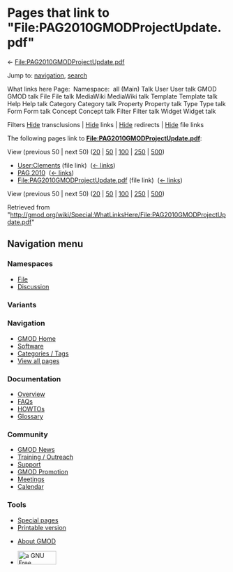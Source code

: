 <div id="mw-page-base" class="noprint">

</div>

<div id="mw-head-base" class="noprint">

</div>

<div id="content" class="mw-body" role="main">

<span id="top"></span>

<div id="mw-js-message" style="display:none;">

</div>



# <span dir="auto">Pages that link to "File:PAG2010GMODProjectUpdate.pdf"</span>

<div id="bodyContent">

<div id="contentSub">

←
[File:PAG2010GMODProjectUpdate.pdf](/wiki/File:PAG2010GMODProjectUpdate.pdf "File:PAG2010GMODProjectUpdate.pdf")

</div>

<div id="jump-to-nav" class="mw-jump">

Jump to: [navigation](#mw-navigation), [search](#p-search)

</div>

<div id="mw-content-text">

What links here Page:  Namespace:  all (Main) Talk User User talk GMOD
GMOD talk File File talk MediaWiki MediaWiki talk Template Template talk
Help Help talk Category Category talk Property Property talk Type Type
talk Form Form talk Concept Concept talk Filter Filter talk Widget
Widget talk

Filters
[Hide](/mediawiki/index.php?title=Special:WhatLinksHere/File:PAG2010GMODProjectUpdate.pdf&hidetrans=1 "Special:WhatLinksHere/File:PAG2010GMODProjectUpdate.pdf")
transclusions \|
[Hide](/mediawiki/index.php?title=Special:WhatLinksHere/File:PAG2010GMODProjectUpdate.pdf&hidelinks=1 "Special:WhatLinksHere/File:PAG2010GMODProjectUpdate.pdf")
links \|
[Hide](/mediawiki/index.php?title=Special:WhatLinksHere/File:PAG2010GMODProjectUpdate.pdf&hideredirs=1 "Special:WhatLinksHere/File:PAG2010GMODProjectUpdate.pdf")
redirects \|
[Hide](/mediawiki/index.php?title=Special:WhatLinksHere/File:PAG2010GMODProjectUpdate.pdf&hideimages=1 "Special:WhatLinksHere/File:PAG2010GMODProjectUpdate.pdf")
file links

The following pages link to
**[File:PAG2010GMODProjectUpdate.pdf](/wiki/File:PAG2010GMODProjectUpdate.pdf "File:PAG2010GMODProjectUpdate.pdf")**:

View (previous 50 \| next 50)
([20](/mediawiki/index.php?title=Special:WhatLinksHere/File:PAG2010GMODProjectUpdate.pdf&limit=20 "Special:WhatLinksHere/File:PAG2010GMODProjectUpdate.pdf")
\|
[50](/mediawiki/index.php?title=Special:WhatLinksHere/File:PAG2010GMODProjectUpdate.pdf&limit=50 "Special:WhatLinksHere/File:PAG2010GMODProjectUpdate.pdf")
\|
[100](/mediawiki/index.php?title=Special:WhatLinksHere/File:PAG2010GMODProjectUpdate.pdf&limit=100 "Special:WhatLinksHere/File:PAG2010GMODProjectUpdate.pdf")
\|
[250](/mediawiki/index.php?title=Special:WhatLinksHere/File:PAG2010GMODProjectUpdate.pdf&limit=250 "Special:WhatLinksHere/File:PAG2010GMODProjectUpdate.pdf")
\|
[500](/mediawiki/index.php?title=Special:WhatLinksHere/File:PAG2010GMODProjectUpdate.pdf&limit=500 "Special:WhatLinksHere/File:PAG2010GMODProjectUpdate.pdf"))

- [User:Clements](/wiki/User:Clements "User:Clements") (file link) ‎
  <span class="mw-whatlinkshere-tools">([←
  links](/mediawiki/index.php?title=Special:WhatLinksHere&target=User%3AClements "Special:WhatLinksHere"))</span>
- [PAG 2010](/wiki/PAG_2010 "PAG 2010") ‎
  <span class="mw-whatlinkshere-tools">([←
  links](/mediawiki/index.php?title=Special:WhatLinksHere&target=PAG+2010 "Special:WhatLinksHere"))</span>
- [File:PAG2010GMODProjectUpdate.pdf](/wiki/File:PAG2010GMODProjectUpdate.pdf "File:PAG2010GMODProjectUpdate.pdf")
  (file link) ‎ <span class="mw-whatlinkshere-tools">([←
  links](/mediawiki/index.php?title=Special:WhatLinksHere&target=File%3APAG2010GMODProjectUpdate.pdf "Special:WhatLinksHere"))</span>

View (previous 50 \| next 50)
([20](/mediawiki/index.php?title=Special:WhatLinksHere/File:PAG2010GMODProjectUpdate.pdf&limit=20 "Special:WhatLinksHere/File:PAG2010GMODProjectUpdate.pdf")
\|
[50](/mediawiki/index.php?title=Special:WhatLinksHere/File:PAG2010GMODProjectUpdate.pdf&limit=50 "Special:WhatLinksHere/File:PAG2010GMODProjectUpdate.pdf")
\|
[100](/mediawiki/index.php?title=Special:WhatLinksHere/File:PAG2010GMODProjectUpdate.pdf&limit=100 "Special:WhatLinksHere/File:PAG2010GMODProjectUpdate.pdf")
\|
[250](/mediawiki/index.php?title=Special:WhatLinksHere/File:PAG2010GMODProjectUpdate.pdf&limit=250 "Special:WhatLinksHere/File:PAG2010GMODProjectUpdate.pdf")
\|
[500](/mediawiki/index.php?title=Special:WhatLinksHere/File:PAG2010GMODProjectUpdate.pdf&limit=500 "Special:WhatLinksHere/File:PAG2010GMODProjectUpdate.pdf"))

</div>

<div class="printfooter">

Retrieved from
"<http://gmod.org/wiki/Special:WhatLinksHere/File:PAG2010GMODProjectUpdate.pdf>"

</div>

<div id="catlinks" class="catlinks catlinks-allhidden">

</div>

<div class="visualClear">

</div>

</div>

</div>

<div id="mw-navigation">

## Navigation menu

<div id="mw-head">



<div id="left-navigation">

<div id="p-namespaces" class="vectorTabs" role="navigation"
aria-labelledby="p-namespaces-label">

### Namespaces

- <span id="ca-nstab-image"><a href="/wiki/File:PAG2010GMODProjectUpdate.pdf" accesskey="c"
  title="View the file page [c]">File</a></span>
- <span id="ca-talk"><a
  href="/mediawiki/index.php?title=File_talk:PAG2010GMODProjectUpdate.pdf&amp;action=edit&amp;redlink=1"
  accesskey="t"
  title="Discussion about the content page [t]">Discussion</a></span>

</div>

<div id="p-variants" class="vectorMenu emptyPortlet" role="navigation"
aria-labelledby="p-variants-label">

### 

### Variants[](#)

<div class="menu">

</div>

</div>

</div>

<div id="right-navigation">





</div>



</div>

</div>

</div>

<div id="mw-panel">

<div id="p-logo" role="banner">

<a href="/wiki/Main_Page"
style="background-image: url(http://gmod.org/images/GMOD-cogs.png);"
title="Visit the main page"></a>

</div>

<div id="p-Navigation" class="portal" role="navigation"
aria-labelledby="p-Navigation-label">

### Navigation

<div class="body">

- <span id="n-GMOD-Home">[GMOD Home](/wiki/Main_Page)</span>
- <span id="n-Software">[Software](/wiki/GMOD_Components)</span>
- <span id="n-Categories-.2F-Tags">[Categories /
  Tags](/wiki/Categories)</span>
- <span id="n-View-all-pages">[View all
  pages](/wiki/Special:AllPages)</span>

</div>

</div>

<div id="p-Documentation" class="portal" role="navigation"
aria-labelledby="p-Documentation-label">

### Documentation

<div class="body">

- <span id="n-Overview">[Overview](/wiki/Overview)</span>
- <span id="n-FAQs">[FAQs](/wiki/Category:FAQ)</span>
- <span id="n-HOWTOs">[HOWTOs](/wiki/Category:HOWTO)</span>
- <span id="n-Glossary">[Glossary](/wiki/Glossary)</span>

</div>

</div>

<div id="p-Community" class="portal" role="navigation"
aria-labelledby="p-Community-label">

### Community

<div class="body">

- <span id="n-GMOD-News">[GMOD News](/wiki/GMOD_News)</span>
- <span id="n-Training-.2F-Outreach">[Training /
  Outreach](/wiki/Training_and_Outreach)</span>
- <span id="n-Support">[Support](/wiki/Support)</span>
- <span id="n-GMOD-Promotion">[GMOD
  Promotion](/wiki/GMOD_Promotion)</span>
- <span id="n-Meetings">[Meetings](/wiki/Meetings)</span>
- <span id="n-Calendar">[Calendar](/wiki/Calendar)</span>

</div>

</div>

<div id="p-tb" class="portal" role="navigation"
aria-labelledby="p-tb-label">

### Tools

<div class="body">

- <span id="t-specialpages"><a href="/wiki/Special:SpecialPages" accesskey="q"
  title="A list of all special pages [q]">Special pages</a></span>
- <span id="t-print"><a
  href="/mediawiki/index.php?title=Special:WhatLinksHere/File:PAG2010GMODProjectUpdate.pdf&amp;printable=yes"
  rel="alternate" accesskey="p"
  title="Printable version of this page [p]">Printable version</a></span>

</div>

</div>

</div>

</div>

<div id="footer" role="contentinfo">

- <span id="footer-places-about">[About
  GMOD](/wiki/GMOD:About "GMOD:About")</span>

<!-- -->

- <span id="footer-copyrightico">[<img src="http://www.gnu.org/graphics/gfdl-logo-small.png" width="88"
  height="31" alt="a GNU Free Documentation License" />](http://www.gnu.org/licenses/fdl-1.3.html)</span>


<div style="clear:both">

</div>

</div>
